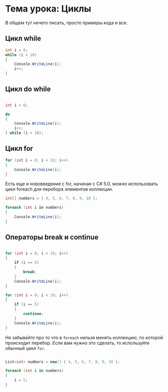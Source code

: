# Тема урока: Циклы 

В общем тут нечего писать, просто примеры кода и все.

## Цикл while

```csharp
int i = 0;
while (i < 10)
{
    Console.WriteLine(i);
    i++;
}
```

## Цикл do while

```csharp

int i = 0;

do
{
    Console.WriteLine(i);
    i++;
} while (i < 10);
```

## Цикл for

```csharp
for (int i = 0; i < 10; i++)
{
    Console.WriteLine(i);
}
```

Есть еще и нововведение с for, начиная с C# 5.0, можно использовать цикл foreach для перебора элементов коллекции.

```csharp
int[] numbers = { 4, 5, 6, 7, 8, 9, 10 };

foreach (int i in numbers)
{
    Console.WriteLine(i);
}
```

## Операторы break и continue

```csharp

for (int i = 0; i < 10; i++)
{
    if (i == 5)
    {
        break;
    }
    Console.WriteLine(i);
}

for (int i = 0; i < 10; i++)
{
    if (i == 5)
    {
        continue;
    }
    Console.WriteLine(i);
}
```

Не забывайте про то что в `foreach` нельзя менять коллекцию, по которой происходит перебор. Если вам нужно это сделать, то используйте обычный цикл `for`.

```csharp

List<int> numbers = new() { 4, 5, 6, 7, 8, 9, 10 };

foreach (int i in numbers)
{
    i = 5;
}

```



